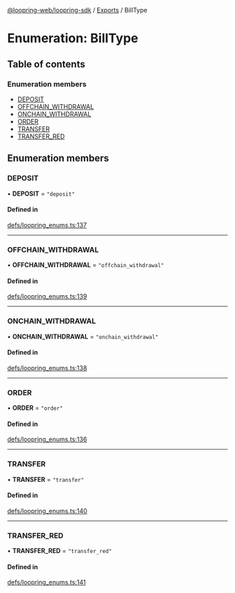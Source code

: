 [@loopring-web/loopring-sdk](../README.md) / [Exports](../modules.md) / BillType

# Enumeration: BillType

## Table of contents

### Enumeration members

- [DEPOSIT](BillType.md#deposit)
- [OFFCHAIN\_WITHDRAWAL](BillType.md#offchain_withdrawal)
- [ONCHAIN\_WITHDRAWAL](BillType.md#onchain_withdrawal)
- [ORDER](BillType.md#order)
- [TRANSFER](BillType.md#transfer)
- [TRANSFER\_RED](BillType.md#transfer_red)

## Enumeration members

### DEPOSIT

• **DEPOSIT** = `"deposit"`

#### Defined in

[defs/loopring_enums.ts:137](https://github.com/Loopring/loopring_sdk/blob/427d9da/src/defs/loopring_enums.ts#L137)

___

### OFFCHAIN\_WITHDRAWAL

• **OFFCHAIN\_WITHDRAWAL** = `"offchain_withdrawal"`

#### Defined in

[defs/loopring_enums.ts:139](https://github.com/Loopring/loopring_sdk/blob/427d9da/src/defs/loopring_enums.ts#L139)

___

### ONCHAIN\_WITHDRAWAL

• **ONCHAIN\_WITHDRAWAL** = `"onchain_withdrawal"`

#### Defined in

[defs/loopring_enums.ts:138](https://github.com/Loopring/loopring_sdk/blob/427d9da/src/defs/loopring_enums.ts#L138)

___

### ORDER

• **ORDER** = `"order"`

#### Defined in

[defs/loopring_enums.ts:136](https://github.com/Loopring/loopring_sdk/blob/427d9da/src/defs/loopring_enums.ts#L136)

___

### TRANSFER

• **TRANSFER** = `"transfer"`

#### Defined in

[defs/loopring_enums.ts:140](https://github.com/Loopring/loopring_sdk/blob/427d9da/src/defs/loopring_enums.ts#L140)

___

### TRANSFER\_RED

• **TRANSFER\_RED** = `"transfer_red"`

#### Defined in

[defs/loopring_enums.ts:141](https://github.com/Loopring/loopring_sdk/blob/427d9da/src/defs/loopring_enums.ts#L141)
